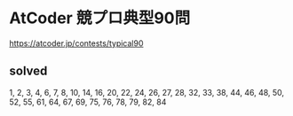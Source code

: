 # AtCoder 競プロ典型90問

https://atcoder.jp/contests/typical90

## solved
1, 2, 3, 4, 6, 7, 8, 10, 14, 16, 20, 22, 24, 26, 27, 28, 32, 33, 38, 44, 46, 48, 50, 52, 55, 61, 64, 67, 69, 75, 76, 78, 79, 82, 84

